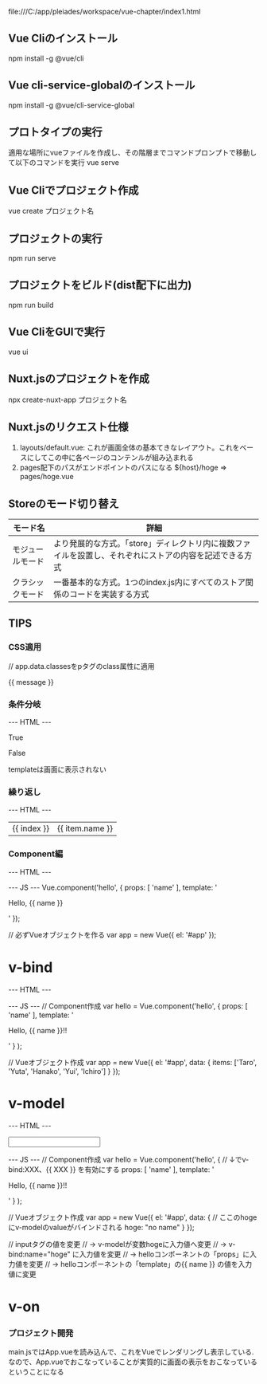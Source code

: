 file:///C:/app/pleiades/workspace/vue-chapter/index1.html

## Vue Cliのインストール
npm install -g @vue/cli

## Vue cli-service-globalのインストール
npm install -g @vue/cli-service-global

## プロトタイプの実行
適用な場所にvueファイルを作成し、その階層までコマンドプロンプトで移動して以下のコマンドを実行
vue serve

## Vue Cliでプロジェクト作成
vue create プロジェクト名

## プロジェクトの実行
npm run serve

## プロジェクトをビルド(dist配下に出力)
npm run build

## Vue CliをGUIで実行
vue ui


## Nuxt.jsのプロジェクトを作成
npx create-nuxt-app プロジェクト名

## Nuxt.jsのリクエスト仕様
1. layouts/default.vue: これが画面全体の基本てきなレイアウト。これをベースにしてこの中に各ページのコンテンルが組み込まれる  
2. pages配下のパスがエンドポイントのパスになる
   ${host}/hoge => pages/hoge.vue

## Storeのモード切り替え
| モード名 |詳細
| ----- | ----- 
| モジュールモード | より発展的な方式。「store」ディレクトリ内に複数ファイルを設置し、それぞれにストアの内容を記述できる方式
| クラシックモード | 一番基本的な方式。1つのindex.js内にすべてのストア関係のコードを実装する方式

## TIPS

### CSS適用
  <style>
    .red {
      font-size: 20pt;
      font-weight: bold;
      font-style: normal;
      color: red;
    }
    .blue {
      font-size: 20pt;
      font-weight: plain;
      font-style: italic;
      color: blue;
    }
  </style>
  <div id="app">
    // app.data.classesをpタグのclass属性に適用
    <p v-bind:class="classes">{{ message }}</p>
  </div>
  <script>

    // styleのクラス名をJSONオブジェクトに設定
    var classObj = {
      red: true,
      blue: false
    };

    var data = {
      message: 'Hello Vue!',
      // classObjをclassesに設定
      classes: classObj
    };

    var app = new Vue({
      el: '#app',
      data: data
    });
  </script>

### 条件分岐

  --- HTML ---
  <p v-if="flg">True</p>
  <p v-else>False</p>

  templateは画面に表示されない
  <template v-if="flg">
    <p>True</p>
  </template>
  <template v-else>
    <p>False</p>
  </template>

### 繰り返し

  --- HTML ---
  <table>
    <tr v-for="(item, index) in items">
      <td>{{ index }}</td>
      <td>{{ item.name }}</td>
    </tr>
  </table>


### Component編

  --- HTML ---
  <div id="app">
    <hello name="Taro" />
  </div>

  --- JS ---
  Vue.component('hello', {
    props: [ 'name' ],
    template: '<p class="hello-class">Hello, {{ name }}</p>'
  });

  // 必ずVueオブジェクトを作る
  var app = new Vue({
    el: '#app'
  });

  # v-bind

  --- HTML ---
  <div id="app">
    <hello v-for="item in items" v-bind:name="item" />
  </div>

  --- JS ---
  // Component作成
  var hello = Vue.component('hello',
    {
      props: [ 'name' ],
      template: '<p class="hello-class">Hello, {{ name }}!!</p>'
    }
  );

  // Vueオブジェクト作成
  var app = new Vue({
    el: '#app',
    data: {
      items: ['Taro', 'Yuta', 'Hanako', 'Yui', 'Ichiro']
    }
  });

  # v-model

  --- HTML ---
  <div id="app">
    <div>
      <hello v-bind:name="hoge" />
    </div>
    <div>
      <input type="text" v-model="hoge">
    </div>
  </div>

  --- JS ---
  // Component作成
  var hello = Vue.component('hello',
    {
      // ↓でv-bind:XXX、{{ XXX }} を有効にする
      props: [ 'name' ],
      template: '<p class="hello-class">Hello, {{ name }}!!</p>'
    }
  );

  // Vueオブジェクト作成
  var app = new Vue({
    el: '#app',
    data: {
      // ここのhogeにv-modelのvalueがバインドされる
      hoge: "no name"
    }
  });

  // inputタグの値を変更
  //  → v-modelが変数hogeに入力値へ変更
  //   → v-bind:name="hoge" に入力値を変更
  //    → helloコンポーネントの「props」に入力値を変更
  //     → helloコンポーネントの「template」の{{ name }} の値を入力値に変更

  # v-on
  

### プロジェクト開発

  main.jsではApp.vueを読み込んで、これをVueでレンダリングし表示している.  
  なので、App.vueでおこなっていることが実質的に画面の表示をおこなっている ということになる


